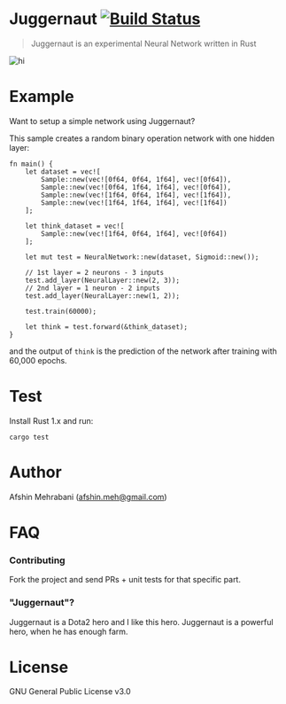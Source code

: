 # Juggernaut [![Build Status](https://travis-ci.org/afshinm/juggernaut.svg?branch=master)](https://travis-ci.org/afshinm/juggernaut)
> Juggernaut is an experimental Neural Network written in Rust

<img src="http://juggernaut.rs/static/images/art.png" alt="hi" class="inline"/>

# Example

Want to setup a simple network using Juggernaut? 

This sample creates a random binary operation network with one hidden layer:

```
fn main() {
    let dataset = vec![
        Sample::new(vec![0f64, 0f64, 1f64], vec![0f64]),
        Sample::new(vec![0f64, 1f64, 1f64], vec![0f64]),
        Sample::new(vec![1f64, 0f64, 1f64], vec![1f64]),
        Sample::new(vec![1f64, 1f64, 1f64], vec![1f64])
    ];

    let think_dataset = vec![
        Sample::new(vec![1f64, 0f64, 1f64], vec![0f64])
    ];

    let mut test = NeuralNetwork::new(dataset, Sigmoid::new());

    // 1st layer = 2 neurons - 3 inputs
    test.add_layer(NeuralLayer::new(2, 3));
    // 2nd layer = 1 neuron - 2 inputs
    test.add_layer(NeuralLayer::new(1, 2));

    test.train(60000);

    let think = test.forward(&think_dataset);
}

```

and the output of `think` is the prediction of the network after training with 60,000 epochs.

# Test

Install Rust 1.x and run:

```
cargo test
```

# Author

Afshin Mehrabani (afshin.meh@gmail.com)

# FAQ

### Contributing

Fork the project and send PRs + unit tests for that specific part. 

### "Juggernaut"?

Juggernaut is a Dota2 hero and I like this hero. Juggernaut is a powerful hero, when he has enough farm.

# License

GNU General Public License v3.0
